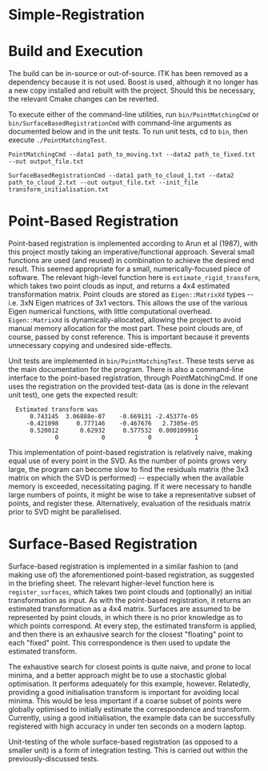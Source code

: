 Simple-Registration
===============================

Build and Execution
===================
The build can be in-source or out-of-source. ITK has been removed as a dependency because it is not used. Boost is used, although it no longer has a new copy installed and rebuilt with the project. Should this be necessary, the relevant Cmake changes can be reverted.

To execute either of the command-line utilities, run `bin/PointMatchingCmd` or `bin/SurfaceBasedRegistrationCmd` with command-line arguments as documented below and in the unit tests. To run unit tests, cd to `bin`, then execute `./PointMatchingTest`.

```
PointMatchingCmd --data1 path_to_moving.txt --data2 path_to_fixed.txt --out output_file.txt
```

```
SurfaceBasedRegistrationCmd --data1 path_to_cloud_1.txt --data2 path_to_cloud_2.txt --out output_file.txt --init_file transform_initialisation.txt
```

Point-Based Registration
==================
Point-based registration is implemented according to Arun et al (1987), with this project mostly taking an imperative/functional approach. Several small functions are used (and reused) in combination to achieve the desired end result. This seemed appropriate for a small, numerically-focused piece of software. The relevant high-level function here is `estimate_rigid_transform`, which takes two point clouds as input, and returns a 4x4 estimated transformation matrix. Point clouds are stored as `Eigen::MatrixXd` types -- i.e. 3xN Eigen matrices of 3x1 vectors. This allows the use of the various Eigen numerical functions, with little computational overhead. `Eigen::MatrixXd` is dynamically-allocated, allowing the project to avoid manual memory allocation for the most part. These point clouds are, of course, passed by const reference. This is important because it prevents unnecessary copying and undesired side-effects.

Unit tests are implemented in `bin/PointMatchingTest`. These tests serve as the main documentation for the program. There is also a command-line interface to the point-based registration, through PointMatchingCmd. If one uses the registration on the provided test-data (as is done in the relevant unit test), one gets the expected result:

```
  Estimated transform was 
      0.743145  3.06888e-07    -0.669131 -2.45377e-05
     -0.421098     0.777146    -0.467676   2.7305e-05
      0.520012      0.62932     0.577532  0.000109916
             0            0            0            1
```

This implementation of point-based registration is relatively naive, making equal use of every point in the SVD. As the number of points grows very large, the program can become slow to find the residuals matrix (the 3x3 matrix on which the SVD is performed) -- especially when the available memory is exceeded, necessitating paging. If it were necessary to handle large numbers of points, it might be wise to take a representative subset of points, and register these. Alternatively, evaluation of the residuals matrix prior to SVD might be parallelised.

Surface-Based Registration
===========================
Surface-based registration is implemented in a similar fashion to (and making use of) the aforementioned point-based registration, as suggested in the briefing sheet. The relevant higher-level function here is `register_surfaces`, which takes two point clouds and (optionally) an initial transformation as input. As with the point-based registration, it returns an estimated transformation as a 4x4 matrix. Surfaces are assumed to be represented by point clouds, in which there is no prior knowledge as to which points correspond. At every step, the estimated transform is applied, and then there is an exhausive search for the closest "floating" point to each "fixed" point. This correspondence is then used to update the estimated transform.

The exhaustive search for closest points is quite naive, and prone to local minima, and a better approach might be to use a stochastic global optimisation. It performs adequately for this example, however. Relatedly, providing a good initialisation transform is important for avoiding local minima. This would be less important if a coarse subset of points were globally optimised to initially estimate the correspondence and transform. Currently, using a good initialisation, the example data can be successfully registered with high accuracy in under ten seconds on a modern laptop.

Unit-testing of the whole surface-based registration (as opposed to a smaller unit) is a form of integration testing. This is carried out within the previously-discussed tests. 
